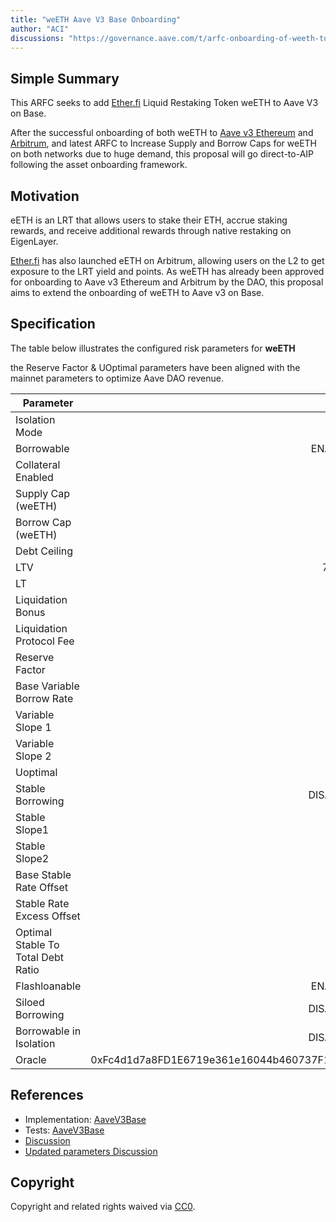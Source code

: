 ```yaml
---
title: "weETH Aave V3 Base Onboarding"
author: "ACI"
discussions: "https://governance.aave.com/t/arfc-onboarding-of-weeth-to-aave-v3-on-base/17691"
---
```


## Simple Summary

This ARFC seeks to add [Ether.fi](http://ether.fi/) Liquid Restaking Token weETH to Aave V3 on Base.

After the successful onboarding of both weETH to [Aave v3 Ethereum](https://vote.onaave.com/proposal/?proposalId=74&ipfsHash=0x227ef8b0f49775f64100ec697bc4e67b0739bd1ff08788b1f6b48a66e1d57bf7) and [Arbitrum](https://vote.onaave.com/proposal/?proposalId=76&ipfsHash=0x78778591515790b337fcdcc2a02d49dc58e98cad614c33d61e1173bc6194729d), and latest ARFC to Increase Supply and Borrow Caps for weETH on both networks due to huge demand, this proposal will go direct-to-AIP following the asset onboarding framework.

## Motivation

eETH is an LRT that allows users to stake their ETH, accrue staking rewards, and receive additional rewards through native restaking on EigenLayer.

[Ether.fi](http://ether.fi/) has also launched eETH on Arbitrum, allowing users on the L2 to get exposure to the LRT yield and points. As weETH has already been approved for onboarding to Aave v3 Ethereum and Arbitrum by the DAO, this proposal aims to extend the onboarding of weETH to Aave v3 on Base.

## Specification

The table below illustrates the configured risk parameters for **weETH**

the Reserve Factor & UOptimal parameters have been aligned with the mainnet parameters to optimize Aave DAO revenue.

| Parameter                          |                                      Value |
| ---------------------------------- | -----------------------------------------: |
| Isolation Mode                     |                                      False |
| Borrowable                         |                                    ENABLED |
| Collateral Enabled                 |                                       true |
| Supply Cap (weETH)                 |                                        150 |
| Borrow Cap (weETH)                 |                                         30 |
| Debt Ceiling                       |                                      USD 0 |
| LTV                                |                                     72.5 % |
| LT                                 |                                       75 % |
| Liquidation Bonus                  |                                      7.5 % |
| Liquidation Protocol Fee           |                                       10 % |
| Reserve Factor                     |                                       45 % |
| Base Variable Borrow Rate          |                                        0 % |
| Variable Slope 1                   |                                        7 % |
| Variable Slope 2                   |                                      300 % |
| Uoptimal                           |                                       35 % |
| Stable Borrowing                   |                                   DISABLED |
| Stable Slope1                      |                                        7 % |
| Stable Slope2                      |                                      300 % |
| Base Stable Rate Offset            |                                        0 % |
| Stable Rate Excess Offset          |                                        0 % |
| Optimal Stable To Total Debt Ratio |                                        0 % |
| Flashloanable                      |                                    ENABLED |
| Siloed Borrowing                   |                                   DISABLED |
| Borrowable in Isolation            |                                   DISABLED |
| Oracle                             | 0xFc4d1d7a8FD1E6719e361e16044b460737F12C44 |

## References

- Implementation: [AaveV3Base](https://github.com/bgd-labs/aave-proposals-v3/blob/main/src/20240527_AaveV3Base_WeETHAaveV3BaseOnboarding/AaveV3Base_WeETHAaveV3BaseOnboarding_20240527.sol)
- Tests: [AaveV3Base](https://github.com/bgd-labs/aave-proposals-v3/blob/main/src/20240527_AaveV3Base_WeETHAaveV3BaseOnboarding/AaveV3Base_WeETHAaveV3BaseOnboarding_20240527.t.sol)
- [Discussion](https://governance.aave.com/t/arfc-onboarding-of-weeth-to-aave-v3-on-base/17691)
- [Updated parameters Discussion](https://governance.aave.com/t/arfc-adjusting-interest-rate-curve-for-weeth-on-arbitrum-and-base/17804)

## Copyright

Copyright and related rights waived via [CC0](https://creativecommons.org/publicdomain/zero/1.0/).
